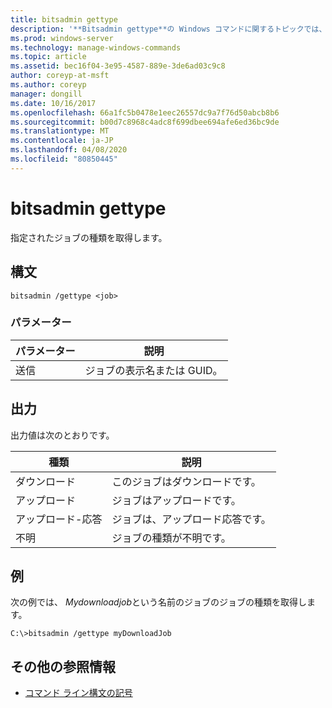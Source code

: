 ```yaml
---
title: bitsadmin gettype
description: '**Bitsadmin gettype**の Windows コマンドに関するトピックでは、指定されたジョブのジョブの種類を取得します。'
ms.prod: windows-server
ms.technology: manage-windows-commands
ms.topic: article
ms.assetid: bec16f04-3e95-4587-889e-3de6ad03c9c8
author: coreyp-at-msft
ms.author: coreyp
manager: dongill
ms.date: 10/16/2017
ms.openlocfilehash: 66a1fc5b0478e1eec26557dc9a7f76d50abcb8b6
ms.sourcegitcommit: b00d7c8968c4adc8f699dbee694afe6ed36bc9de
ms.translationtype: MT
ms.contentlocale: ja-JP
ms.lasthandoff: 04/08/2020
ms.locfileid: "80850445"
---
```

# <a name="bitsadmin-gettype"></a>bitsadmin gettype

指定されたジョブの種類を取得します。

## <a name="syntax"></a>構文

```
bitsadmin /gettype <job>
```

### <a name="parameters"></a>パラメーター

| パラメーター | 説明 |
| -------------- | -------------- |
| 送信 | ジョブの表示名または GUID。 |

## <a name="output"></a>出力

出力値は次のとおりです。

| 種類 | 説明 |
| --------------- | ----------- |
| ダウンロード | このジョブはダウンロードです。 |
| アップロード | ジョブはアップロードです。 |
| アップロード-応答 | ジョブは、アップロード応答です。 |
| 不明 | ジョブの種類が不明です。 |

## <a name="examples"></a><a name=BKMK_examples></a>例

次の例では、 *Mydownloadjob*という名前のジョブのジョブの種類を取得します。

```
C:\>bitsadmin /gettype myDownloadJob
```

## <a name="additional-references"></a>その他の参照情報

- [コマンド ライン構文の記号](command-line-syntax-key.md)